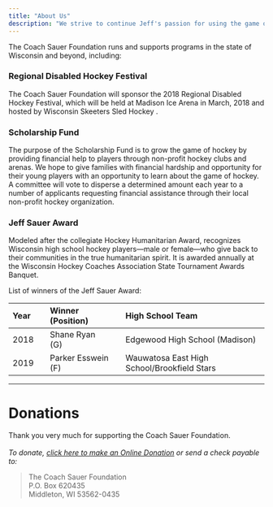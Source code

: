```yaml
---
title: "About Us"
description: "We strive to continue Jeff's passion for using the game of hockey to help others. The Foundation is dedicated to providing more opportunities to play the game of hockey and support programs, both able-bodied and disabled, that emphasize the development of youth hockey players, coaches, and officials."
---
```




The Coach Sauer Foundation runs and supports programs in the state of Wisconsin and beyond, including:

### Regional Disabled Hockey Festival
The Coach Sauer Foundation will sponsor the 2018 Regional Disabled Hockey Festival, which will be held at Madison Ice Arena in March, 2018 and hosted by Wisconsin Skeeters Sled Hockey .

### Scholarship Fund
The purpose of the Scholarship Fund is to grow the game of hockey by providing financial help to players through non-profit hockey clubs and arenas. We hope to give families with financial hardship and opportunity for their young players with an opportunity to learn about the game of hockey. A committee will vote to disperse a determined amount each year to a number of applicants requesting financial assistance through their local non-profit hockey organization.

### Jeff Sauer Award
<!-- [Details on how to apply for the 2018 Jeff Sauer Award here](post/Jeff-Sauer-Award-Application-2018/) -->

Modeled after the collegiate Hockey Humanitarian Award, recognizes Wisconsin high school hockey players—male or female—who give back to their communities in the true humanitarian spirit. It is awarded annually at the Wisconsin Hockey Coaches Association State Tournament Awards Banquet.

List of winners of the Jeff Sauer Award:

Year |   | Winner (Position)  |   | High School Team
:----|:--|:-------------------|:--|:---------------------------------------------
2018 |   | Shane Ryan (G)     |   | Edgewood High School (Madison)
2019 |   | Parker Esswein (F) |   | Wauwatosa East High School/Brookfield Stars

---

# Donations

Thank you very much for supporting the Coach Sauer Foundation. <br><br>
*To donate, [click here to make an Online Donation](https://2018dinner.givesmart.com) or send a check payable to:*

> The Coach Sauer Foundation <br>
  P.O. Box 620435 <br>
  Middleton, WI 53562-0435